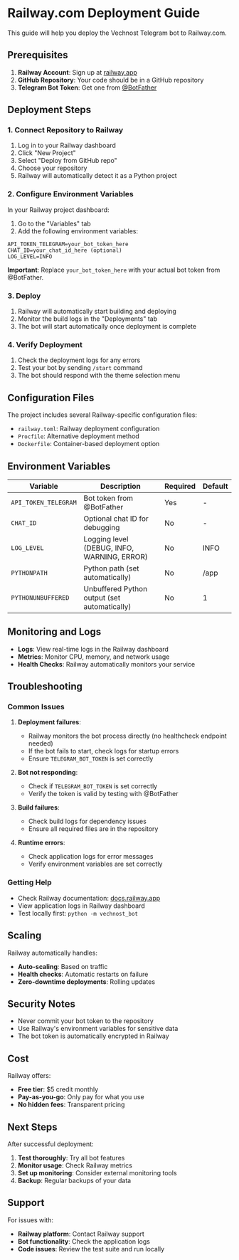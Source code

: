 # Railway.com Deployment Guide

This guide will help you deploy the Vechnost Telegram bot to Railway.com.

## Prerequisites

1. **Railway Account**: Sign up at [railway.app](https://railway.app)
2. **GitHub Repository**: Your code should be in a GitHub repository
3. **Telegram Bot Token**: Get one from [@BotFather](https://t.me/BotFather)

## Deployment Steps

### 1. Connect Repository to Railway

1. Log in to your Railway dashboard
2. Click "New Project"
3. Select "Deploy from GitHub repo"
4. Choose your repository
5. Railway will automatically detect it as a Python project

### 2. Configure Environment Variables

In your Railway project dashboard:

1. Go to the "Variables" tab
2. Add the following environment variables:

```
API_TOKEN_TELEGRAM=your_bot_token_here
CHAT_ID=your_chat_id_here (optional)
LOG_LEVEL=INFO
```

**Important**: Replace `your_bot_token_here` with your actual bot token from @BotFather.

### 3. Deploy

1. Railway will automatically start building and deploying
2. Monitor the build logs in the "Deployments" tab
3. The bot will start automatically once deployment is complete

### 4. Verify Deployment

1. Check the deployment logs for any errors
2. Test your bot by sending `/start` command
3. The bot should respond with the theme selection menu

## Configuration Files

The project includes several Railway-specific configuration files:

- `railway.toml`: Railway deployment configuration
- `Procfile`: Alternative deployment method
- `Dockerfile`: Container-based deployment option

## Environment Variables

| Variable | Description | Required | Default |
|----------|-------------|----------|---------|
| `API_TOKEN_TELEGRAM` | Bot token from @BotFather | Yes | - |
| `CHAT_ID` | Optional chat ID for debugging | No | - |
| `LOG_LEVEL` | Logging level (DEBUG, INFO, WARNING, ERROR) | No | INFO |
| `PYTHONPATH` | Python path (set automatically) | No | /app |
| `PYTHONUNBUFFERED` | Unbuffered Python output (set automatically) | No | 1 |

## Monitoring and Logs

- **Logs**: View real-time logs in the Railway dashboard
- **Metrics**: Monitor CPU, memory, and network usage
- **Health Checks**: Railway automatically monitors your service

## Troubleshooting

### Common Issues

1. **Deployment failures**:
   - Railway monitors the bot process directly (no healthcheck endpoint needed)
   - If the bot fails to start, check logs for startup errors
   - Ensure `TELEGRAM_BOT_TOKEN` is set correctly

2. **Bot not responding**:
   - Check if `TELEGRAM_BOT_TOKEN` is set correctly
   - Verify the token is valid by testing with @BotFather

3. **Build failures**:
   - Check build logs for dependency issues
   - Ensure all required files are in the repository

4. **Runtime errors**:
   - Check application logs for error messages
   - Verify environment variables are set correctly

### Getting Help

- Check Railway documentation: [docs.railway.app](https://docs.railway.app)
- View application logs in Railway dashboard
- Test locally first: `python -m vechnost_bot`

## Scaling

Railway automatically handles:
- **Auto-scaling**: Based on traffic
- **Health checks**: Automatic restarts on failure
- **Zero-downtime deployments**: Rolling updates

## Security Notes

- Never commit your bot token to the repository
- Use Railway's environment variables for sensitive data
- The bot token is automatically encrypted in Railway

## Cost

Railway offers:
- **Free tier**: $5 credit monthly
- **Pay-as-you-go**: Only pay for what you use
- **No hidden fees**: Transparent pricing

## Next Steps

After successful deployment:

1. **Test thoroughly**: Try all bot features
2. **Monitor usage**: Check Railway metrics
3. **Set up monitoring**: Consider external monitoring tools
4. **Backup**: Regular backups of your data

## Support

For issues with:
- **Railway platform**: Contact Railway support
- **Bot functionality**: Check the application logs
- **Code issues**: Review the test suite and run locally
